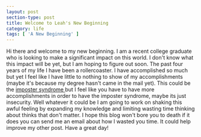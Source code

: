 ```yaml
---
layout: post
section-type: post
title: Welcome to Leah's New Beginning
category: life
tags: [ 'A New Beginning' ]
---
```


Hi there and welcome to my new beginning. I am a recent college graduate who is looking
to make a significant impact on this world. I don't know what this impact will 
be yet, but I am hoping to figure out soon. The past four years of my life I have
been a rollercoaster. I have accomplished so much but yet I feel like I have little to 
nothing to show of my accomplishments (maybe it's because my degree hasn't came in the mail yet). This could be the 
<a href="https://en.wikipedia.org/wiki/Impostor_syndrome"> imposter syndrome </a>
but I feel like you have to have more accomplishments in order to have the imposter syndrome, maybe
its just insecurity. Well whatever it could be I am going to work on shaking this awful feeling
by expanding my knowledge and limiting wasting time thinking about thinks that don't matter. I hope
this blog won't bore you to death if it does you can send me an email about how I wasted you time. It could help 
improve my other post. Have a great day!  